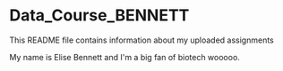 # Data_Course_BENNETT


This README file contains information about my uploaded assignments

My name is Elise Bennett and I'm a big fan of biotech wooooo.

